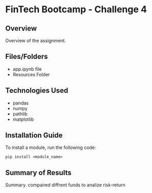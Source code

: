 # FinTech Bootcamp - Challenge 4

## Overview
Overview of the assignment.

## Files/Folders
- app.ipynb file
- Resources Folder

## Technologies Used
- pandas
- numpy
- pathlib
- matplotlib

## Installation Guide
To install a module, run the following code:

    pip install <module_name>

## Summary of Results
Summary.
compaired diffrent funds to analize risk-return
